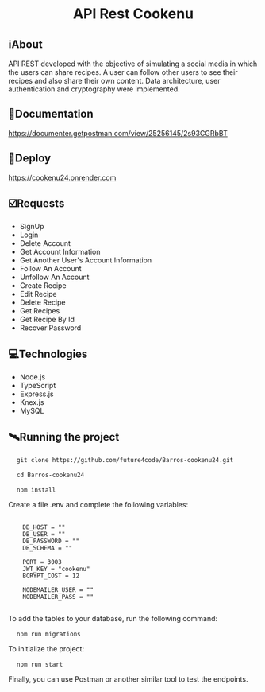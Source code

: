 <h1 align="center">API Rest Cookenu</h1>

##  ℹ️About
API REST developed with the objective of simulating a social media in which the users can share recipes. A user can follow other users to see their recipes and also share their own content. Data architecture, user authentication and cryptography were implemented.

## 🔗Documentation
https://documenter.getpostman.com/view/25256145/2s93CGRbBT

## 🔗Deploy
https://cookenu24.onrender.com

## ☑️Requests
- SignUp
- Login
- Delete Account
- Get Account Information
- Get Another User's Account Information
- Follow An Account
- Unfollow An Account
- Create Recipe
- Edit Recipe
- Delete Recipe
- Get Recipes
- Get Recipe By Id
- Recover Password

## 💻Technologies
- Node.js
- TypeScript
- Express.js
- Knex.js
- MySQL

## 🛰Running the project
<pre>
  <code>git clone https://github.com/future4code/Barros-cookenu24.git</code>
</pre>

<pre>
  <code>cd Barros-cookenu24</code>
</pre>

<pre>
  <code>npm install</code>
</pre>

Create a file .env and complete the following variables:
<pre>
  <code>
    DB_HOST = ""
    DB_USER = ""
    DB_PASSWORD = ""
    DB_SCHEMA = ""

    PORT = 3003
    JWT_KEY = "cookenu"
    BCRYPT_COST = 12

    NODEMAILER_USER = ""
    NODEMAILER_PASS = ""
  </code>
</pre>

To add the tables to your database, run the following command:
<pre>
  <code>npm run migrations</code>
</pre>

To initialize the project:
<pre>
  <code>npm run start</code>
</pre>

Finally, you can use Postman or another similar tool to test the endpoints.
